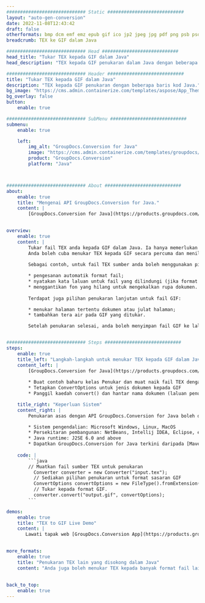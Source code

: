 ```yaml
---
############################# Static ############################
layout: "auto-gen-conversion"
date: 2022-11-08T12:43:42
draft: false
otherformats: bmp dcm emf emz epub gif ico jp2 jpeg jpg pdf png psb psd svg svgz tex tga tif tiff webp wmf wmz xps
breadcrumb: TEX ke GIF dalam Java

############################# Head ############################
head_title: "Tukar TEX kepada GIF dalam Java"
head_description: "TEX kepada GIF penukaran dalam Java dengan beberapa baris kod. Tukar lebih 160 format fail menggunakan API penukaran dokumen GroupDocs untuk Java"

############################# Header ############################
title: "Tukar TEX kepada GIF dalam Java"
description: "TEX kepada GIF penukaran dengan beberapa baris kod Java."
bg_image: "https://cms.admin.containerize.com/templates/aspose/App_Themes/V3/images/bg/header1.png"
bg_overlay: false
button:
    enable: true

############################# SubMenu ############################
submenu:
    enable: true

    left:
        img_alt: "GroupDocs.Conversion for Java"
        image: "https://cms.admin.containerize.com/templates/groupdocs/images/product-logos/90x90-noborder/groupdocs-conversion-java.png"
        product: "GroupDocs.Conversion"
        platform: "Java"



############################# About ############################
about:
    enable: true
    title: "Mengenai API GroupDocs.Conversion for Java."
    content: |
        [GroupDocs.Conversion for Java](https://products.groupdocs.com/conversion/java/) ialah API penukaran format fail lanjutan untuk menukar antara imej popular dan format dokumen seperti Microsoft Office, OpenDocument, PDF, HTML, e-mel, CAD. dan banyak lagi dengan hanya beberapa baris kod. API asli secara automatik mengesan format dokumen asal dan menawarkan banyak pilihan untuk menyesuaikan dokumen yang ditukar. Bersama-sama dengan fungsi mengekstrak maklumat daripada dokumen, ia juga menyokong caching hasil penukaran ke cakera tempatan secara lalai. Walau bagaimanapun, sebarang jenis storan cache boleh disokong dengan melaksanakan antara muka yang sesuai - Amazon S3, Dropbox, Google Drive, Windows Azure, Reddis atau mana-mana yang lain.
    

overview:
    enable: true
    content: |
        Tukar fail TEX anda kepada GIF dalam Java. Ia hanya memerlukan beberapa baris kod Java pada mana-mana platform pilihan anda, seperti Windows, Linux, macOS.
        Anda boleh cuba menukar TEX kepada GIF secara percuma dan menilai kualiti hasil penukaran. Bersama-sama dengan skrip penukaran fail mudah, anda boleh mencuba pilihan yang lebih canggih untuk memuatkan fail sumber TEX dan menyimpan output GIF. 
        
        Sebagai contoh, untuk fail TEX sumber anda boleh menggunakan pilihan pemuatan berikut:

        * pengesanan automatik format fail;
        * nyatakan kata laluan untuk fail yang dilindungi (jika format fail menyokongnya);
        * menggantikan fon yang hilang untuk mengekalkan rupa dokumen.
        
        Terdapat juga pilihan penukaran lanjutan untuk fail GIF:

        * menukar halaman tertentu dokumen atau julat halaman;
        * tambahkan tera air pada GIF yang ditukar.

        Setelah penukaran selesai, anda boleh menyimpan fail GIF ke laluan fail setempat anda atau ke mana-mana storan pihak ketiga seperti FTP, Amazon S3, Google Drive, Dropbox dll. Sila ambil perhatian - untuk menukar TEX kepada GIF, anda tidak perlu memasang sebarang perisian tambahan, seperti MS Office, Open Office, Adobe Acrobat Reader dsb.


############################# Steps ############################
steps:
    enable: true
    title_left: "Langkah-langkah untuk menukar TEX kepada GIF dalam Java"
    content_left: |
        [GroupDocs.Conversion for Java](https://products.groupdocs.com/conversion/java/) membenarkan pembangun menukar fail TEX kepada GIF dengan mudah dengan beberapa baris kod.
        
        * Buat contoh baharu kelas Penukar dan muat naik fail TEX dengan laluan penuh
        * Tetapkan ConvertOptions untuk jenis dokumen kepada GIF
        * Panggil kaedah convert() dan hantar nama dokumen (laluan penuh) dan format (GIF) sebagai parameter

    title_right: "Keperluan Sistem"
    content_right: |
        Penukaran asas dengan API GroupDocs.Conversion for Java boleh dilakukan dengan hanya beberapa baris kod. API kami disokong pada semua platform dan sistem pengendalian utama. Sebelum melaksanakan kod di bawah, pastikan anda mempunyai prasyarat berikut dipasang pada sistem anda.

        * Sistem pengendalian: Microsoft Windows, Linux, MacOS
        * Persekitaran pembangunan: NetBeans, Intellij IDEA, Eclipse, etc.
        * Java runtime: J2SE 6.0 and above
        * Dapatkan GroupDocs.Conversion for Java terkini daripada [Maven](https://repository.groupdocs.com/webapp/#/artifacts/browse/tree/General/repo/com/groupdocs/groupdocs-conversion)
         
    code: |
        ```java    
        // Muatkan fail sumber TEX untuk penukaran
          Converter converter = new Converter("input.tex");
          // Sediakan pilihan penukaran untuk format sasaran GIF
          ConvertOptions convertOptions = new FileType().fromExtension("gif").getConvertOptions();
          // Tukar kepada format GIF.
          converter.convert("output.gif", convertOptions);
        ```

demos:
    enable: true
    title: "TEX to GIF Live Demo"
    content: |
       Lawati tapak web [GroupDocs.Conversion App](https://products.groupdocs.app/conversion/family) kami dan cuba TEX kepada GIF penukaran sekarang. Demo percuma mempunyai faedah berikut
          

more_formats:
    enable: true
    title: "Penukaran TEX lain yang disokong dalam Java"
    content: "Anda juga boleh menukar TEX kepada banyak format fail lain. Sila lihat senarai di bawah."
       
       
back_to_top:
    enable: true
---
```


